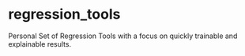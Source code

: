 # regression_tools
Personal Set of Regression Tools with a focus on quickly trainable and explainable results.
